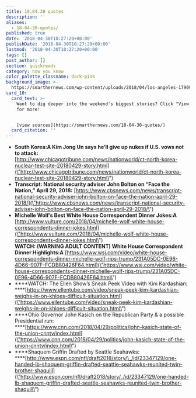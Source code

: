```yaml
---
title: 18.04.30 quotes
description: ''
aliases:
  - 18-04-30-quotes/
published: true
date: '2018-04-30T10:27:20+00:00'
publishDate: '2018-04-30T10:27:20+00:00'
lastmod: '2018-04-30T10:27:20+00:00'
tags: []
post_author: []
section: quickreads
category: now you know
color_palette_classname: dark-pink
background_image: >-
  https://smarthernews.com/wp-content/uploads/2018/04/los-angeles-1790986_1920.jpg
card_10:
  card_text: >-
    Want to dig deeper into the weekend's biggest stories? Click "View Sources"
    for more!


    [view sources](https://smarthernews.com/18-04-30-quotes/)
  card_citation: ''
---
```

*   **South Korea:A Kim Jong Un says he’ll give up nukes if U.S. vows not to attack:**  
    [http://www.chicagotribune.com/news/nationworld/ct-north-korea-nuclear-test-site-20180429-story.html](\"http://www.chicagotribune.com/news/nationworld/ct-north-korea-nuclear-test-site-20180429-story.html\")
*   **Transcript: National security adviser John Bolton on “Face the Nation,” April 29, 2018:** [https://www.cbsnews.com/news/transcript-national-security-adviser-john-bolton-on-face-the-nation-april-29-2018/](\"https://www.cbsnews.com/news/transcript-national-security-adviser-john-bolton-on-face-the-nation-april-29-2018/\")
*   **Michelle Wolf’s Best White House Correspondent Dinner Jokes:A** [http://www.vulture.com/2018/04/michelle-wolf-white-house-correspondents-dinner-jokes.html](\"http://www.vulture.com/2018/04/michelle-wolf-white-house-correspondents-dinner-jokes.html\")  
    ****WATCH: (WARNING ADULT CONTENT) White House Correspondent Dinner Highlights:A**** [https://www.wsj.com/video/white-house-correspondents-dinner-michelle-wolf-rips-trump/231A05DC-0E96-4D66-907F-FCDB80426F64.html](\"https://www.wsj.com/video/white-house-correspondents-dinner-michelle-wolf-rips-trump/231A05DC-0E96-4D66-907F-FCDB80426F64.html\")
*   ****WATCH: The Ellen Show’s Sneak Peek Video with Kim Kardashian:  
    ****[https://www.ellentube.com/video/sneak-peek-kim-kardashian-weighs-in-on-khloes-difficult-situation.html](\"https://www.ellentube.com/video/sneak-peek-kim-kardashian-weighs-in-on-khloes-difficult-situation.html\")
*   ****Ohio Governor John Kasich on the Republican Party & a possible Presidential run:  
    ****[https://www.cnn.com/2018/04/29/politics/john-kasich-state-of-the-union-cnntv/index.html](\"https://www.cnn.com/2018/04/29/politics/john-kasich-state-of-the-union-cnntv/index.html\")
*   ****Shaquem Griffin Drafted by Seattle Seahawks:  
    ****[http://www.espn.com/nfl/draft2018/story/\_/id/23347129/one-handed-lb-shaquem-griffin-drafted-seattle-seahawks-reunited-twin-brother-shaquill](\"http://www.espn.com/nfl/draft2018/story/_/id/23347129/one-handed-lb-shaquem-griffin-drafted-seattle-seahawks-reunited-twin-brother-shaquill\")